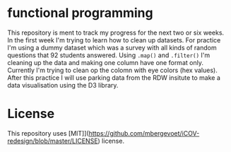 # functional programming

This repository is ment to track my progress for the next two or six weeks. In the first week I'm trying to learn how to clean up datasets. For practice I'm using a dummy dataset which was a survey with all kinds of random questions that 92 students answered. Using `.map()` and `.filter()` I'm cleaning up the data and making one column have one format only. Currently I'm trying to clean op the colomn with eye colors (hex values). After this practice I will use parking data from the RDW insitute to make a data visualisation using the D3 library. 

# License
This repository uses [MIT]](https://github.com/mbergevoet/iCOV-redesign/blob/master/LICENSE) license.
